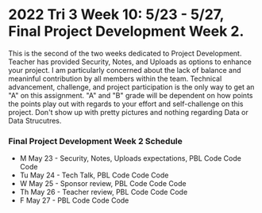 # 2022 Tri 3 Week 10: 5/23 - 5/27, Final Project Development Week 2.
This is the second of the two weeks dedicated to Project Development.  Teacher has provided Security, Notes, and Uploads as options to enhance your project.  I am particularly concerned about the lack of balance and meaninful contribution by all members within the team.  Technical advancement, challenge, and project participation is the only way to get an "A" on this assignment.  "A" and "B" grade will be dependent on how points the points play out with regards to your effort and self-challenge on this project.   Don't show up with pretty pictures and nothing regarding Data or Data Strucutres.

###  Final Project Development Week 2 Schedule
* M May 23 - Security, Notes, Uploads expectations, PBL Code Code Code
* Tu May 24 - Tech Talk, PBL Code Code Code
* W May 25 - Sponsor review, PBL Code Code Code
* Th May 26 - Teacher review, PBL Code Code Code 
* F May 27 - PBL Code Code Code 
